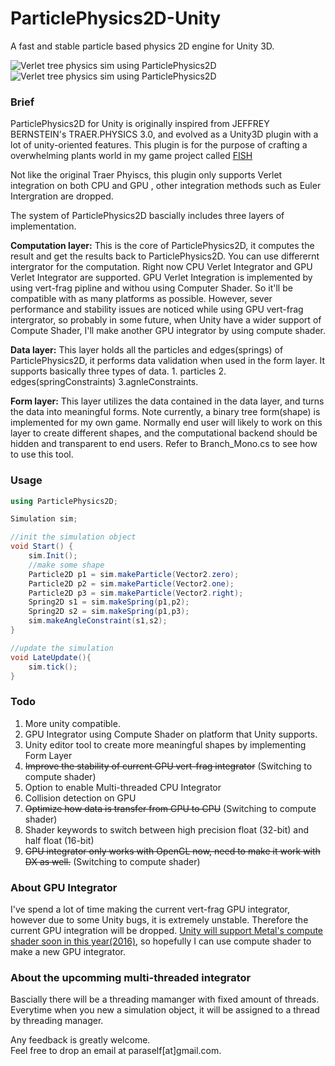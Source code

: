 ParticlePhysics2D-Unity
=======================

A fast and stable particle based physics 2D engine for Unity 3D.  

![Verlet tree physics sim using ParticlePhysics2D](http://38.media.tumblr.com/72947caee1de726465db4b001544384c/tumblr_nuwya1k5B21riukqoo1_400.gif)
![Verlet tree physics sim using ParticlePhysics2D](http://31.media.tumblr.com/534287df9dd18e20d830051a5ebd00ae/tumblr_nuwya1k5B21riukqoo2_400.gif)  

### Brief
ParticlePhysics2D for Unity is originally inspired from JEFFREY BERNSTEIN's TRAER.PHYSICS 3.0, and evolved as a Unity3D plugin with a lot of unity-oriented features. This plugin is for the purpose of crafting a overwhelming plants world in my game project called [FISH](http://fishartgame.com) <br />

Not like the original Traer Phyiscs, this plugin only supports Verlet integration on both CPU and GPU , other integration methods such as Euler Intergration are dropped.

The system of ParticlePhysics2D bascially includes three layers of implementation.<br />

**Computation layer:** This is the core of ParticlePhysics2D, it computes the result and get the results back to ParticlePhysics2D. You can use differernt intergrator for the computation. Right now CPU Verlet Integrator and GPU Verlet Integrator are supported. GPU Verlet Integration is implemented by using vert-frag pipline and withou using Computer Shader. So it'll be compatible with as many platforms as possible. However, sever performance and stability issues are noticed while using GPU vert-frag intergrator, so probably in some future, when Unity have a wider support of Compute Shader, I'll make another GPU integrator by using compute shader.

**Data layer:** This layer holds all the particles and edges(springs) of ParticlePhysics2D, it performs data validation when used in the form layer. It supports basically three types of data. 1. particles 2. edges(springConstraints) 3.agnleConstraints. 

**Form layer:** This layer utilizes the data contained in the data layer, and turns the data into meaningful forms. Note currently, a binary tree form(shape) is implemented for my own game. Normally end user will likely to work on this layer to create different shapes, and the computational backend should be hidden and transparent to end users. Refer to Branch_Mono.cs to see how to use this tool.

### Usage
```csharp
using ParticlePhysics2D;

Simulation sim;

//init the simulation object
void Start() {
	sim.Init();
	//make some shape
	Particle2D p1 = sim.makeParticle(Vector2.zero);
	Particle2D p2 = sim.makeParticle(Vector2.one);
	Particle2D p3 = sim.makeParticle(Vector2.right);
	Spring2D s1 = sim.makeSpring(p1,p2);
	Spring2D s2 = sim.makeSpring(p1,p3);
	sim.makeAngleConstraint(s1,s2);
}

//update the simulation
void LateUpdate(){
	sim.tick();
}
```
### Todo
1. More unity compatible.  
2. GPU Integrator using Compute Shader on platform that Unity supports.
3. Unity editor tool to create more meaningful shapes by implementing Form Layer
4. ~~Improve the stability of current GPU vert-frag integrator~~ (Switching to compute shader)
5. Option to enable Multi-threaded CPU Integrator
6. Collision detection on GPU
7. ~~Optimize how data is transfer from GPU to CPU~~ (Switching to compute shader)
8. Shader keywords to switch between high precision float (32-bit) and half float (16-bit)
9. ~~GPU integrator only works with OpenGL now, need to make it work with DX as well.~~ (Switching to compute shader)

### About GPU Integrator
I've spend a lot of time making the current vert-frag GPU integrator, however due to some Unity bugs, it is extremely unstable. Therefore the current GPU integration will be dropped. [Unity will support Metal's compute shader soon in this year(2016)](https://blogs.unity3d.com/2016/06/17/wwdc-unity-metal-tessellation-demo/), so hopefully I can use compute shader to make a new GPU integrator.

### About the upcomming multi-threaded integrator
Bascially there will be a threading mamanger with fixed amount of threads. Everytime when you new a simulation object, it will be assigned to a thread by threading manager.



Any feedback is greatly welcome.<br />
Feel free to drop an email at paraself[at]gmail.com.
